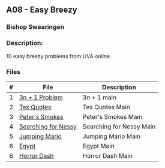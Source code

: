 ## A08 - Easy Breezy
### Bishop Swearingen
### Description: 

10 easy breezy problems from UVA online.

### Files

|   #   | File             | Description                                        |
| :---: | ---------------- | -------------------------------------------------- |
|   1   | [3n + 1 Problem](https://github.com/BishopSwearingen/4883-Prog-Tech/blob/main/Assignments/A04/100main.cpp)         | 3n + 1 main     |
|   2   | [Tex Quotes ](https://github.com/BishopSwearingen/4883-Prog-Tech/blob/main/Assignments/A04/272main.cpp) | Tex Quotes Main |
|   3   | [Peter's Smokes ](https://github.com/BishopSwearingen/4883-Prog-Tech/blob/main/Assignments/A04/10346main.cpp) | Peter's Smokes Main |
|   4   | [Searching for Nessy ](https://github.com/BishopSwearingen/4883-Prog-Tech/blob/main/Assignments/A04/11044main.cpp) | Searching for Nessy Main |
|   5   | [Jumping Mario ](https://github.com/BishopSwearingen/4883-Prog-Tech/blob/main/Assignments/A04/11764main.cpp) | Jumping Mario Main |
|   6   | [Egypt ](https://github.com/BishopSwearingen/4883-Prog-Tech/blob/main/Assignments/A04/11854main.cpp) | Egypt Main |
|   6   | [Horror Dash ](https://github.com/BishopSwearingen/4883-Prog-Tech/blob/main/Assignments/A04/11799main.cpp) | Horror Dash Main |





